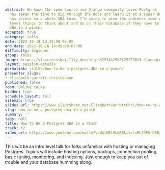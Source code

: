 ```yaml
---
abstract: We know the open source and Django community loves Postgres - but not everyone
  has taken the time to dig through the docs and learn it at a super deep level or
  has access to a whole DBA team. I’m going to give the audience some of the high
  level things to think about and do on their database if they have to be a Postgres
  DBA in a pinch.
accepted: true
category: talks
date: 2022-10-18 13:20:00-07:00
end_date: 2022-10-18 14:05:00-07:00
difficulty: Beginner
group: talks
image: https://v1.screenshot.11ty.dev/https%253A%252F%252F2023.djangocon.eu%252Fpresenters%252Felizabeth-garrett-christensen%252F/opengraph/
layout: session-details
permalink: /talks/how-to-be-a-postgres-dba-in-a-pinch/
presenter_slugs:
- elizabeth-garrett-christensen
published: false
room: Online talks
hidden: true
schedule_layout: full
sitemap: true
slides_url: https://www.slideshare.net/ElizabethGarrettChri/how-to-be-a-postgres-dba-in-a-pinch-253687257
slug: how-to-be-a-postgres-dba-in-a-pinch
summary: ''
tags: null
title: How To Be a Postgres DBA in a Pinch
track: t2
video_url: https://www.youtube.com/watch?v=UAtW6t9LkB0&list=PL2NFhrDSOxgXwt-yT9LgRw1eZcA627mXE
---
```


This will be an intro level talk for folks unfamiliar with hosting or managing Postgres. Topics will include hosting options, backups, connection pooling, basic tuning, monitoring, and indexing. Just enough to keep you out of trouble and your database humming along.
